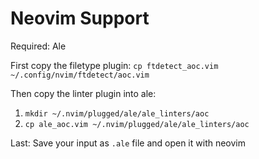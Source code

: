 # Neovim Support

Required: Ale

First copy the filetype plugin: `cp ftdetect_aoc.vim ~/.config/nvim/ftdetect/aoc.vim`

Then copy the linter plugin into ale:
1. `mkdir ~/.nvim/plugged/ale/ale_linters/aoc`
2. `cp ale_aoc.vim ~/.nvim/plugged/ale/ale_linters/aoc`

Last: Save your input as `.ale` file and open it with neovim
